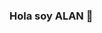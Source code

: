 ### Hola soy ALAN 👋

<!--
**Pokex37/Pokex37** is a ✨ _special_ ✨ repository because its `README.md` (this file) appears on your GitHub profile.
### Hola 👋, mi nombre es Alan Poquechoque
#### **soy desarrollador de software**
![**soy desarrollador de software**](https://pokex37.com/banner)

-Estudie en el colegio **Tercera Orden Franciscana**
-mis hobbies son : hacer deportes, los videojuegos, ver sistemas de programación y estudiar informática, entre otros.
-obtuve logros de colegio como ser: participe en olimpiadas científicas, cursos de robótica. 
-Estudio actualmente *MECATRONICA* por mi gusto hacia las maquinas y la automatización de estas, detrás de su gran funcionamiento.
-Saliendo de la universidad me gustaría crear una maquina de automatización de uso requerido para facilitar el trabajo a las personas, ya sea un trabajo agrícola, como un trabajo para la ciudad como facilitar la producción de vino en mi ciudad.

Habilidades: VUE JS / REACT / JS / HTML / CSS

- 🌱 Estoy aprendiendo  en la Universidad Catolica Boliviana San Pablo 
- 💬 Pregúntame acerca de inicio de desarrollo informatico 
- ⚡ Dato curioso: al mas flojo, mas inteligente para hacer su trabajo de manera rapida 


[<img src='https://cdn.jsdelivr.net/npm/simple-icons@3.0.1/icons/instagram.svg' alt='instagram' height='40'>](https://www.instagram.com/pokex 37/)  


